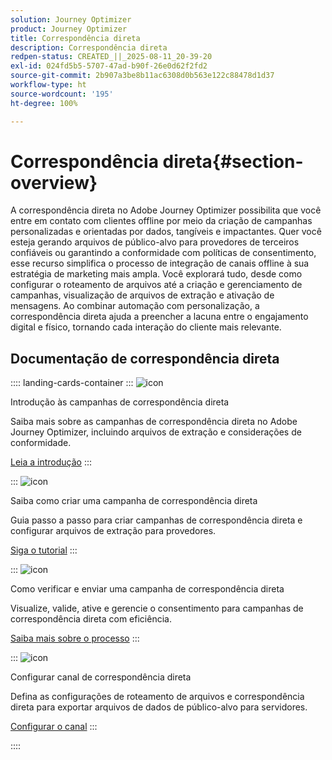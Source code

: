 ```yaml
---
solution: Journey Optimizer
product: Journey Optimizer
title: Correspondência direta
description: Correspondência direta
redpen-status: CREATED_||_2025-08-11_20-39-20
exl-id: 024fd5b5-5707-47ad-b90f-26e0d62f2fd2
source-git-commit: 2b907a3be8b11ac6308d0b563e122c88478d1d37
workflow-type: ht
source-wordcount: '195'
ht-degree: 100%

---
```


# Correspondência direta{#section-overview}

A correspondência direta no Adobe Journey Optimizer possibilita que você entre em contato com clientes offline por meio da criação de campanhas personalizadas e orientadas por dados, tangíveis e impactantes. Quer você esteja gerando arquivos de público-alvo para provedores de terceiros confiáveis ou garantindo a conformidade com políticas de consentimento, esse recurso simplifica o processo de integração de canais offline à sua estratégia de marketing mais ampla. Você explorará tudo, desde como configurar o roteamento de arquivos até a criação e gerenciamento de campanhas, visualização de arquivos de extração e ativação de mensagens. Ao combinar automação com personalização, a correspondência direta ajuda a preencher a lacuna entre o engajamento digital e físico, tornando cada interação do cliente mais relevante.

## Documentação de correspondência direta

:::: landing-cards-container
:::
![icon](https://cdn.experienceleague.adobe.com/icons/book.svg?lang=pt-BR)

Introdução às campanhas de correspondência direta

Saiba mais sobre as campanhas de correspondência direta no Adobe Journey Optimizer, incluindo arquivos de extração e considerações de conformidade.

[Leia a introdução](../using/direct-mail/get-started-direct-mail.md)
:::

:::
![icon](https://cdn.experienceleague.adobe.com/icons/circle-play.svg?lang=pt-BR)

Saiba como criar uma campanha de correspondência direta

Guia passo a passo para criar campanhas de correspondência direta e configurar arquivos de extração para provedores.

[Siga o tutorial](../using/direct-mail/create-direct-mail.md)
:::

:::
![icon](https://cdn.experienceleague.adobe.com/icons/list-check.svg?lang=pt-BR)

Como verificar e enviar uma campanha de correspondência direta

Visualize, valide, ative e gerencie o consentimento para campanhas de correspondência direta com eficiência.

[Saiba mais sobre o processo](../using/direct-mail/test-send-direct-mail.md)
:::

:::
![icon](https://cdn.experienceleague.adobe.com/icons/gear.svg?lang=pt-BR)

Configurar canal de correspondência direta

Defina as configurações de roteamento de arquivos e correspondência direta para exportar arquivos de dados de público-alvo para servidores.

[Configurar o canal](../using/direct-mail/direct-mail-configuration.md)
:::

::::
